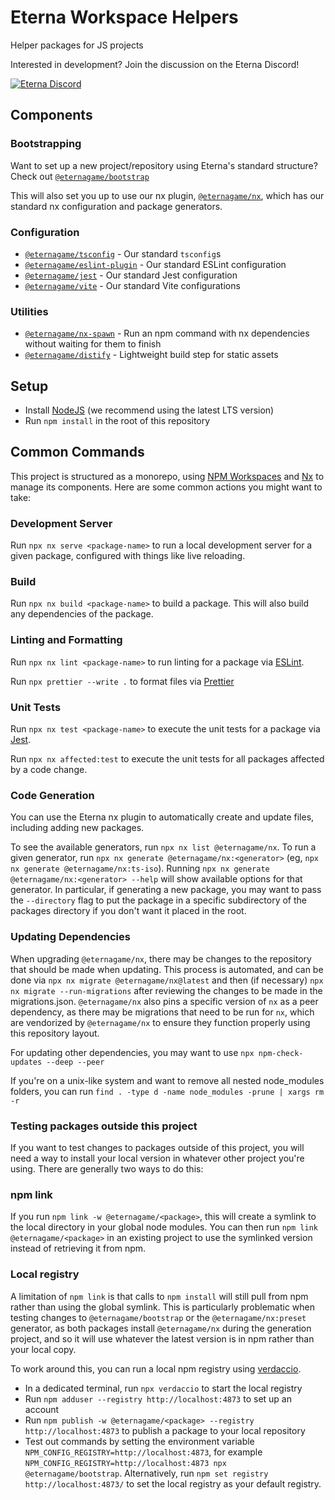 # Eterna Workspace Helpers

Helper packages for JS projects

Interested in development? Join the discussion on the Eterna Discord!

[![Eterna Discord](https://discord.com/api/guilds/702618517589065758/widget.png?style=banner2)](https://discord.gg/KYeTwux)

## Components

### Bootstrapping

Want to set up a new project/repository using Eterna's standard structure? Check out [`@eternagame/bootstrap`](./packages/bootstrap)

This will also set you up to use our nx plugin, [`@eternagame/nx`](./packages/nx), which has our standard nx configuration
and package generators.

### Configuration

- [`@eternagame/tsconfig`](./packages/tsconfig) - Our standard `tsconfig`s
- [`@eternagame/eslint-plugin`](./packages/eslint-plugin) - Our standard ESLint configuration
- [`@eternagame/jest`](./packages/jest) - Our standard Jest configuration
- [`@eternagame/vite`](./packages/vite) - Our standard Vite configurations

### Utilities

- [`@eternagame/nx-spawn`](./packages/nx-spawn) - Run an npm command with nx dependencies without waiting for them to finish
- [`@eternagame/distify`](./packages/distify) - Lightweight build step for static assets

## Setup

- Install [NodeJS](https://nodejs.org/en/download/) (we recommend using the latest LTS version)
- Run `npm install` in the root of this repository

## Common Commands

This project is structured as a monorepo, using [NPM Workspaces](https://docs.npmjs.com/cli/v8/using-npm/workspaces)
and [Nx](https://nx.dev/) to manage its components. Here are some common actions you might want to take:

### Development Server

Run `npx nx serve <package-name>` to run a local development server for a given package, configured
with things like live reloading.

### Build

Run `npx nx build <package-name>` to build a package. This will also build any dependencies of the package.

### Linting and Formatting

Run `npx nx lint <package-name>` to run linting for a package via [ESLint](https://eslint.org/).

Run `npx prettier --write .` to format files via [Prettier](https://prettier.io/)

### Unit Tests

Run `npx nx test <package-name>` to execute the unit tests for a package via [Jest](https://jestjs.io/).

Run `npx nx affected:test` to execute the unit tests for all packages affected by a code change.

### Code Generation

You can use the Eterna nx plugin to automatically create and update files, including adding new packages.

To see the available generators, run `npx nx list @eternagame/nx`. To run a given generator,
run `npx nx generate @eternagame/nx:<generator>` (eg, `npx nx generate @eternagame/nx:ts-iso`).
Running `npx nx generate @eternagame/nx:<generator> --help` will show available options for that generator.
In particular, if generating a new package, you may want to pass the `--directory` flag to put the package in
a specific subdirectory of the packages directory if you don't want it placed in the root.

### Updating Dependencies

When upgrading `@eternagame/nx`, there may be changes to the repository that should be made when updating.
This process is automated, and can be done via `npx nx migrate @eternagame/nx@latest` and then (if necessary)
`npx nx migrate --run-migrations` after reviewing the changes to be made in the migrations.json. `@eternagame/nx`
also pins a specific version of `nx` as a peer dependency, as there may be migrations that need to be run
for `nx`, which are vendorized by `@eternagame/nx` to ensure they function properly using this repository layout.

For updating other dependencies, you may want to use `npx npm-check-updates --deep --peer`

If you're on a unix-like system and want to remove all nested node_modules folders,
you can run `find . -type d -name node_modules -prune | xargs rm -r`

### Testing packages outside this project

If you want to test changes to packages outside of this project, you will need a way to install your
local version in whatever other project you're using. There are generally two ways to do this:

### npm link

If you run `npm link -w @eternagame/<package>`, this will create a symlink to the local directory
in your global node modules. You can then run `npm link @eternagame/<package>` in an existing project
to use the symlinked version instead of retrieving it from npm.

### Local registry

A limitation of `npm link` is that calls to `npm install` will still pull from npm rather than using
the global symlink. This is particularly problematic when testing changes to `@eternagame/bootstrap`
or the `@eternagame/nx:preset` generator, as both packages install `@eternagame/nx` during the
generation project, and so it will use whatever the latest version is in npm rather than your local copy.

To work around this, you can run a local npm registry using [verdaccio](https://github.com/verdaccio/verdaccio).

- In a dedicated terminal, run `npx verdaccio` to start the local registry
- Run `npm adduser --registry http://localhost:4873` to set up an account
- Run `npm publish -w @eternagame/<package> --registry http://localhost:4873` to publish a package
  to your local repository
- Test out commands by setting the environment variable `NPM_CONFIG_REGISTRY=http://localhost:4873`,
  for example `NPM_CONFIG_REGISTRY=http://localhost:4873 npx @eternagame/bootstrap`. Alternatively,
  run `npm set registry http://localhost:4873/` to set the local registry as your default registry.

